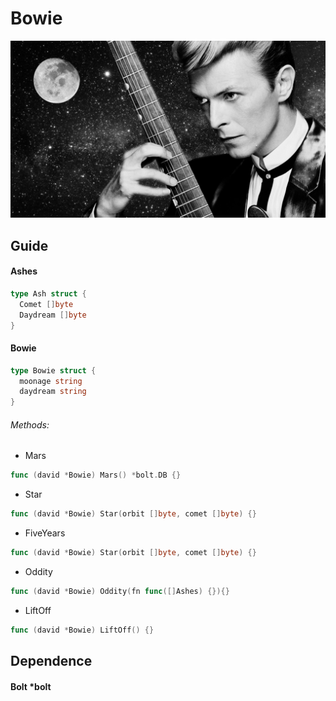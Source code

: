 # Bowie



![rock72](/assets/whoami.jpg)



## Guide



#### Ashes

```go
type Ash struct {
  Comet []byte
  Daydream []byte
}
```



#### Bowie

```go
type Bowie struct {
  moonage string
  daydream string
}
```



###### Methods:

+ Mars

```go
func (david *Bowie) Mars() *bolt.DB {}
```

+ Star

```go
func (david *Bowie) Star(orbit []byte, comet []byte) {}
```

+ FiveYears

```go
func (david *Bowie) Star(orbit []byte, comet []byte) {}
```

+ Oddity

```go
func (david *Bowie) Oddity(fn func([]Ashes) {}){}
```

+ LiftOff

```go
func (david *Bowie) LiftOff() {}
```



## Dependence



#### Bolt *bolt

